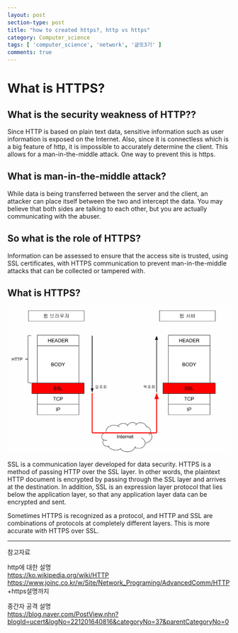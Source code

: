 ```yaml
---
layout: post
section-type: post
title: "how to created https?, http vs https"
category: Computer_science
tags: [ 'computer_science', 'network', '글또3기' ]
comments: true
---
```



# What is HTTPS?
## What is the security weakness of HTTP??
Since HTTP is based on plain text data, sensitive information such as user information is exposed on the Internet.
Also, since it is connectless which is a big feature of http, it is impossible to accurately determine the client.
This allows for a man-in-the-middle attack.
One way to prevent this is https.


## What is man-in-the-middle attack?  
While data is being transferred between the server and the client, an attacker can place itself between the two and intercept the data.
You may believe that both sides are talking to each other, but you are actually communicating with the abuser.

## So what is the role of HTTPS?
Information can be assessed to ensure that the access site is trusted, using SSL certificates, with HTTPS communication to prevent man-in-the-middle attacks that can be collected or tampered with.


## What is HTTPS?

![https](/images/2019-09-08-http_vs_https/https.png)

SSL is a communication layer developed for data security.
HTTPS is a method of passing HTTP over the SSL layer. In other words, the plaintext HTTP document is encrypted by passing through the SSL layer and arrives at the destination. In addition, SSL is an expression layer protocol that lies below the application layer, so that any application layer data can be encrypted and sent.


Sometimes HTTPS is recognized as a protocol, and HTTP and SSL are combinations of protocols at completely different layers. This is more accurate with HTTPS over SSL.



---
참고자료

http에 대한 설명  
https://ko.wikipedia.org/wiki/HTTP  
https://www.joinc.co.kr/w/Site/Network_Programing/AdvancedComm/HTTP +https설명까지  

중간자 공격 설명  
https://blog.naver.com/PostView.nhn?blogId=ucert&logNo=221201640816&categoryNo=37&parentCategoryNo=0  
